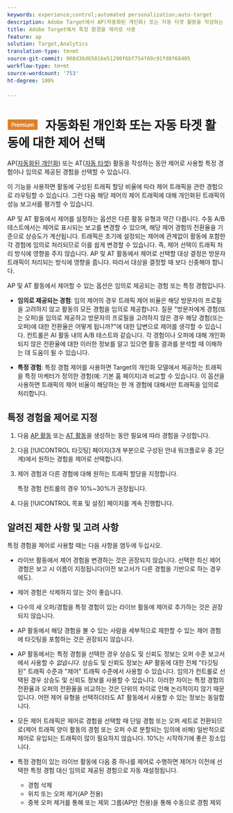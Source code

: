 ```yaml
---
keywords: experience;control;automated personalization;auto-target
description: Adobe Target에서 AP(자동화된 개인화) 또는 자동 타겟 활동을 작성하는 동안 제어로 사용할 경험을 선택합니다.
title: Adobe Target에서 특정 환경을 제어로 사용
feature: ap
solution: Target,Analytics
translation-type: tm+mt
source-git-commit: 968d36d65016e51290f6bf754f69c91fd8f68405
workflow-type: tm+mt
source-wordcount: '753'
ht-degree: 100%

---
```



# ![PREMIUM](/help/assets/premium.png) 자동화된 개인화 또는 자동 타겟 활동에 대한 제어 선택

AP([자동화된 개인화](/help/c-activities/t-automated-personalization/automated-personalization.md)) 또는 AT([자동 타겟](/help/c-activities/auto-target/auto-target-to-optimize.md)) 활동을 작성하는 동안 제어로 사용할 특정 경험이나 임의로 제공된 경험을 선택할 수 있습니다.

이 기능을 사용하면 활동에 구성된 트래픽 할당 비율에 따라 제어 트래픽을 관련 경험으로 라우팅할 수 있습니다. 그런 다음 해당 제어의 제어 트래픽에 대해 개인화된 트래픽의 성능 보고서를 평가할 수 있습니다.

AP 및 AT 활동에서 제어를 설정하는 옵션은 다른 활동 유형과 약간 다릅니다. 수동 A/B 테스트에서는 제어로 표시되는 보고를 변경할 수 있으며, 해당 제어 경험의 전환율을 기준으로 상승도가 계산됩니다. 트래픽은 초기에 설정되는 제어에 관계없이 활동에 포함한 각 경험에 임의로 처리되므로 이를 쉽게 변경할 수 있습니다. 즉, 제어 선택이 트래픽 처리 방식에 영향을 주지 않습니다. AP 및 AT 활동에서 제어로 선택할 대상 결정은 방문자 트래픽이 처리되는 방식에 영향을 줍니다. 따라서 대상을 결정할 때 보다 신중해야 합니다.

AP 및 AT 활동에서 제어할 수 있는 옵션은 임의로 제공되는 경험 또는 특정 경험입니다.

* **임의로 제공되는 경험**: 임의 제어의 경우 트래픽 제어 비율은 해당 방문자의 프로필을 고려하지 않고 활동의 모든 경험을 임의로 제공합니다. 질문 &quot;방문자에게 경험(또는 오퍼)을 임의로 제공하고 방문자의 프로필을 고려하지 않은 경우 해당 경험(또는 오퍼)에 대한 전환율은 어떻게 됩니까?&quot;에 대한 답변으로 제어를 생각할 수 있습니다. 컨트롤은 AI 활동 내의 A/B 테스트와 같습니다. 각 경험이나 오퍼에 대해 개인화되지 않은 전환율에 대한 이러한 정보를 알고 있으면 활동 결과를 분석할 때 이해하는 데 도움이 될 수 있습니다.

* **특정 경험**: 특정 경험 제어를 사용하면 Target의 개인화 모델에서 제공하는 트래픽을 특정 마케터가 정의한 경험(예: 기본 홈 페이지)과 비교할 수 있습니다. 이 옵션을 사용하면 트래픽의 제어 비율이 해당하는 한 개 경험에 대해서만 트래픽을 임의로 처리합니다.

## 특정 경험을 제어로 지정

1. 다음 [AP 활동](/help/c-activities/t-automated-personalization/create-ap-activity.md) 또는 [AT 활동](/help/c-activities/t-test-ab/t-test-create-ab/ab-audience.md)을 생성하는 동안 필요에 따라 경험을 구성합니다.
1. 다음 [!UICONTROL 타깃팅] 페이지(3개 부분으로 구성된 안내 워크플로우 중 2단계)에서 원하는 경험을 제어로 선택합니다.
1. 제어 경험과 다른 경험에 대해 원하는 트래픽 할당을 지정합니다.

   특정 경험 컨트롤의 경우 10%~30%가 권장됩니다.

1. 다음 [!UICONTROL 목표 및 설정] 페이지를 계속 진행합니다.

## 알려진 제한 사항 및 고려 사항

특정 경험을 제어로 사용할 때는 다음 사항을 염두에 두십시오.

* 라이브 활동에서 제어 경험을 변경하는 것은 권장되지 않습니다. 선택한 최신 제어 경험은 보고 시 이름이 지정됩니다(이전 보고서가 다른 경험을 기반으로 하는 경우에도).
* 제어 경험은 삭제하지 않는 것이 좋습니다.
* 다수의 새 오퍼/경험을 특정 경험이 있는 라이브 활동에 제어로 추가하는 것은 권장되지 않습니다.
* AP 활동에서 해당 경험을 볼 수 있는 사람을 세부적으로 제한할 수 있는 제어 경험에 타깃팅을 포함하는 것은 권장되지 않습니다.
* AP 활동에서는 특정 경험을 선택한 경우 상승도 및 신뢰도 정보는 오퍼 수준 보고서에서 사용할 수 *없습니다*. 상승도 및 신뢰도 정보는 AP 활동에 대한 전체 &quot;타깃팅된&quot; 트래픽 수준과 &quot;제어&quot; 트래픽 수준에서 사용할 수 있습니다. 임의가 컨트롤로 선택된 경우 상승도 및 신뢰도 정보를 사용할 수 있습니다. 이러한 차이는 특정 경험의 전환율과 오퍼의 전환율을 비교하는 것은 단위의 차이로 인해 논리적이지 않기 때문입니다. 어떤 제어 유형을 선택하더라도 AT 활동에서 사용할 수 있는 정보는 동일합니다.
* 모든 제어 트래픽은 제어로 경험을 선택할 때 단일 경험 또는 오퍼 세트로 전환되므로(제어 트래픽 양이 활동의 경험 또는 오퍼 수로 분할되는 임의에 비해) 일반적으로 제어로 유입되는 트래픽이 많이 필요하지 않습니다. 10%는 시작하기에 좋은 장소입니다.
* 특정 경험이 있는 라이브 활동에 다음 중 하나를 제어로 수행하면 제어가 이전에 선택한 특정 경험 대신 임의로 제공된 경험으로 자동 재설정됩니다.

   * 경험 삭제
   * 위치 또는 오퍼 제거(AP 전용)
   * 중복 오퍼 제거를 통해 또는 제외 그룹(AP만 전용)을 통해 수동으로 경험 제외

